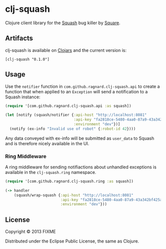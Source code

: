 # clj-squash

Clojure client library for the [Squash](http://www.squash.io/) bug
killer by [Square](http://www.square.com).

## Artifacts

clj-squash is available on [Clojars](http://clojars.org) and the
current version is:

    [clj-squash "0.1.0"]

## Usage

Use the `notifier` function in `com.github.ragnard.clj-squash.api` to create a function
that when applied to an `Exception` will send a notification to a
Squash instance:

```` clojure
(require '[com.github.ragnard.clj-squash.api :as squash])
    
(let [notify (squash/notifier {:api-host "http://localhost:8081"
                               :api-key "fa2818ce-5480-4aa0-87a9-43a342bf425a"
                               :environment "dev"})]
  (notify (ex-info "Invalid use of robot" {:robot-id 42})))
````

Any data conveyed with ex-info will be submitted as `user_data` to
Squash and is therefore nicely available in the UI.

### Ring Middleware

A ring middleware for sending notifiactions about unhandled exceptions
is available in the `clj-squash.ring` namespace. 

```` clojure
(require '[com.github.ragnard.clj-squash.ring :as squash])
    
(-> handler
    (squash/wrap-squash {:api-host "http://localhost:8081"
                         :api-key "fa2818ce-5480-4aa0-87a9-43a342bf425a"
                         :environment "dev"}))
````

## License

Copyright © 2013 FIXME

Distributed under the Eclipse Public License, the same as Clojure.
